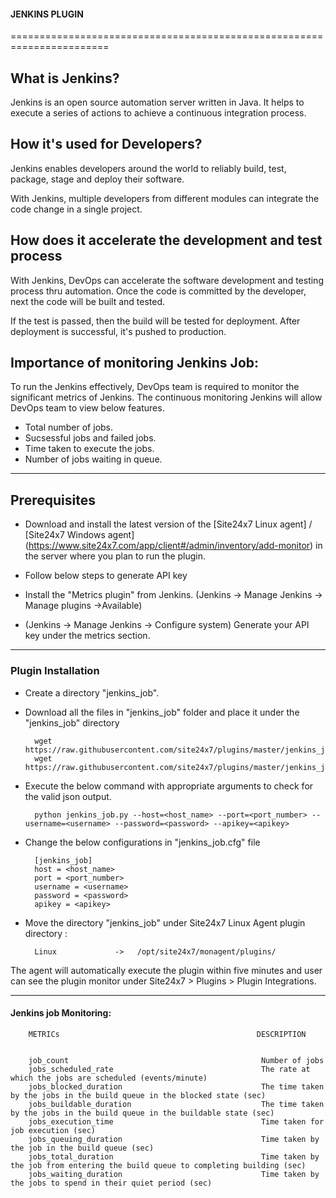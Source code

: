                                          
#### JENKINS PLUGIN
                                                                                               
=======================================================================

## What is Jenkins?
	
 Jenkins is an open source automation server written in Java. It helps to execute a series of actions to achieve a continuous integration process. 



## How it's used for Developers?

 Jenkins enables developers around the world to reliably build, test, package, stage and deploy their software.

 With Jenkins, multiple developers from different modules can integrate the code change in a single project. 

## How does it accelerate the development and test process 

 With Jenkins, DevOps can accelerate the software development and testing process thru automation. Once the code is committed by the developer, next the code will be built and tested.

 If the test is passed, then the build will be tested for deployment. After deployment is successful, it's pushed to production.




## Importance of monitoring Jenkins Job:

To run the Jenkins effectively, DevOps team is required to monitor the significant metrics of Jenkins. The continuous monitoring Jenkins will allow DevOps team to view below features.

- Total number of jobs.
- Sucsessful jobs and failed jobs.
- Time taken to execute the jobs.
- Number of jobs waiting in queue.


---

## Prerequisites

- Download and install the latest version of the [Site24x7 Linux agent] / [Site24x7 Windows agent] (https://www.site24x7.com/app/client#/admin/inventory/add-monitor) in the server where you plan to run the plugin. 

- Follow below steps to generate API key 
- Install the "Metrics plugin" from Jenkins. (Jenkins -> Manage Jenkins -> Manage plugins ->Available)
- (Jenkins -> Manage Jenkins -> Configure system) Generate your API key under the metrics section.

---

### Plugin Installation  

- Create a directory "jenkins_job".

- Download all the files in "jenkins_job" folder and place it under the "jenkins_job" directory

		wget https://raw.githubusercontent.com/site24x7/plugins/master/jenkins_job/jenkins_job.py
		wget https://raw.githubusercontent.com/site24x7/plugins/master/jenkins_job/jenkins_job.cfg

- Execute the below command with appropriate arguments to check for the valid json output.  

		python jenkins_job.py --host=<host_name> --port=<port_number> --username=<username> --password=<password> --apikey=<apikey>

- Change the below configurations in "jenkins_job.cfg" file

		[jenkins_job]
		host = <host_name>
		port = <port_number>
		username = <username>
		password = <password>
		apikey = <apikey>

- Move the directory "jenkins_job" under Site24x7 Linux Agent plugin directory : 

		Linux             ->   /opt/site24x7/monagent/plugins/


The agent will automatically execute the plugin within five minutes and user can see the plugin monitor under Site24x7 > Plugins > Plugin Integrations.
		
---
#### Jenkins job Monitoring:


		METRICs                                            DESCRIPTION


		job_count                                           Number of jobs
		jobs_scheduled_rate                                 The rate at which the jobs are scheduled (events/minute) 
		jobs_blocked_duration                               The time taken by the jobs in the build queue in the blocked state (sec)
		jobs_buildable_duration                             The time taken by the jobs in the build queue in the buildable state (sec)
		jobs_execution_time                                 Time taken for job execution (sec)
		jobs_queuing_duration                               Time taken by the job in the build queue (sec)
		jobs_total_duration                                 Time taken by the job from entering the build queue to completing building (sec)
		jobs_waiting_duration                               Time taken by the jobs to spend in their quiet period (sec)



